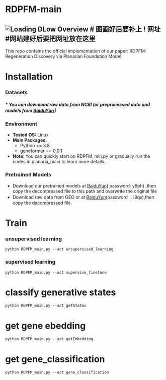 # RDPFM-main
![Loading DLow Overview](overview.png "DLow Overview") # 图画好后要补上
! 网址 #网站建好后要把网址放在这里
---
This repo contains the official implementation of our paper:
RDPFM: Regeneration Discovery via Planarian Foundation Model
# Installation 
### Datasets

##### * You can download raw data from NCBI (or preprocessed data and models from [BaiduYun](链接：https://pan.baidu.com/s/1jEreRoycgqEKj70bvbvIcQ?pwd=h5hd)）
### Environment
* **Tested OS:** Linux
* **Main Packages:**
    * Python >= 3.8
    * geneformer == 0.0.1
* **Note**: You can quickly start on RDPFM_min.py or gradually run the codes in planaria_main to learn more details.

### Pretrained Models
* Download our pretrained models at [BaiduYun](https://pan.baidu.com/s/1Ye6bHXcX6lNVMLaXJyzyWg)( password: y9ph) ,then copy the decompressed file to this path and overwrite the original file
* Download raw data from GEO or at [BaiduYun](https://pan.baidu.com/s/1zAonrS7bGnn22pAU3Ggb-g?pwd=i8qs)(password ：i8qs),then copy the decompressed file.
# Train
### unsupervised learning
```
python RDPFM_main.py --act unsupervised_learning
```

### supervised learning
```
python RDPFM_main.py --act supervise_finetune
```

# classify generative states
```
python RDPFM_main.py --act getStates
```
# get gene ebedding

```
python RDPFM_main.py --act getEmbedding
```
# get gene_classification

```
python RDPFM_main.py --act gene_classification
```





